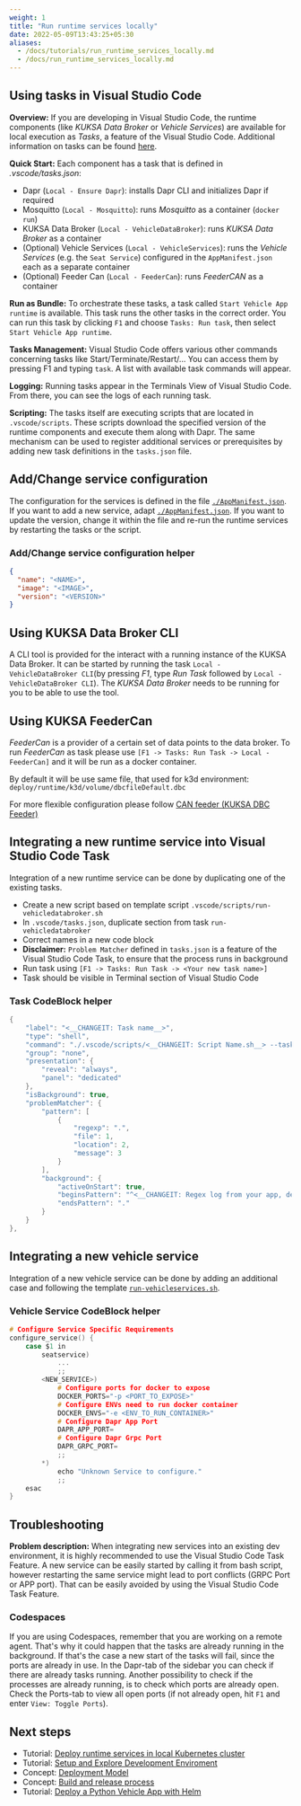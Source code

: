 ```yaml
---
weight: 1
title: "Run runtime services locally"
date: 2022-05-09T13:43:25+05:30
aliases:
  - /docs/tutorials/run_runtime_services_locally.md
  - /docs/run_runtime_services_locally.md
---
```


## Using tasks in Visual Studio Code

**Overview:** If you are developing in Visual Studio Code, the runtime components (like _KUKSA Data Broker_ or _Vehicle Services_) are available for local execution as _Tasks_, a feature of the Visual Studio Code. Additional information on tasks can be found [here](https://code.visualstudio.com/docs/editor/tasks).

**Quick Start:** Each component has a task that is defined in _.vscode/tasks.json_:

* Dapr (```Local - Ensure Dapr```): installs Dapr CLI and initializes Dapr if required
* Mosquitto (```Local - Mosquitto```): runs _Mosquitto_ as a container (```docker run```)
* KUKSA Data Broker (```Local - VehicleDataBroker```): runs _KUKSA Data Broker_ as a container
* (Optional) Vehicle Services (```Local - VehicleServices```): runs the _Vehicle Services_ (e.g. the `Seat Service`) configured in the `AppManifest.json` each as a separate container
* (Optional) Feeder Can (```Local - FeederCan```): runs _FeederCAN_ as a container

**Run as Bundle:** To orchestrate these tasks, a task called `Start Vehicle App runtime` is available. This task runs the other tasks in the correct order. You can run this task by clicking `F1` and choose `Tasks: Run task`, then select `Start Vehicle App runtime`.

**Tasks Management:** Visual Studio Code offers various other commands concerning tasks like Start/Terminate/Restart/... You can access them by pressing F1 and typing `task`. A list with available task commands will appear.

**Logging:** Running tasks appear in the Terminals View of Visual Studio Code. From there, you can see the logs of each running task.

**Scripting:** The tasks itself are executing scripts that are located in `.vscode/scripts`. These scripts download the specified version of the runtime components and execute them along with Dapr. The same mechanism can be used to register additional services or prerequisites by adding new task definitions in the `tasks.json` file.

## Add/Change service configuration

The configuration for the services is defined in the file [`./AppManifest.json`](https://github.com/eclipse-velocitas/vehicle-app-python-template/blob/main/AppManifest.json). If you want to add a new service, adapt [`./AppManifest.json`](https://github.com/eclipse-velocitas/vehicle-app-python-template/blob/main/AppManifest.json). If you want to update the version, change it within the file and re-run the runtime services by restarting the tasks or the script.


### Add/Change service configuration helper
```json
{
  "name": "<NAME>",
  "image": "<IMAGE>",
  "version": "<VERSION>"
}
```

## Using KUKSA Data Broker CLI

A CLI tool is provided for the interact with a running instance of the KUKSA Data Broker. It can be started by running the task `Local - VehicleDataBroker CLI`(by pressing _F1_, type _Run Task_ followed by `Local - VehicleDataBroker CLI`). The _KUKSA Data Broker_ needs to be running for you to be able to use the tool.

## Using KUKSA FeederCan

_FeederCan_ is a provider of a certain set of data points to the data broker.
To run _FeederCan_ as task please use `[F1 -> Tasks: Run Task -> Local - FeederCan]` and it will be run as a docker container.

By default it will be use same file, that used for k3d environment: ```deploy/runtime/k3d/volume/dbcfileDefault.dbc```

For more flexible configuration please follow [CAN feeder (KUKSA DBC Feeder)](https://github.com/eclipse/kuksa.val.feeders/tree/main/dbc2val)

## Integrating a new runtime service into Visual Studio Code Task

Integration of a new runtime service can be done by duplicating one of the existing tasks.

- Create a new script based on template script `.vscode/scripts/run-vehicledatabroker.sh`
- In `.vscode/tasks.json`, duplicate section from task `run-vehicledatabroker`
- Correct names in a new code block
- **Disclaimer:** `Problem Matcher` defined in `tasks.json` is a feature of the Visual Studio Code Task, to ensure that the process runs in background
- Run task using `[F1 -> Tasks: Run Task -> <Your new task name>]`
- Task should be visible in Terminal section of Visual Studio Code

### Task CodeBlock helper

```c
{
    "label": "<__CHANGEIT: Task name__>",
    "type": "shell",
    "command": "./.vscode/scripts/<__CHANGEIT: Script Name.sh__> --task",
    "group": "none",
    "presentation": {
        "reveal": "always",
        "panel": "dedicated"
    },
    "isBackground": true,
    "problemMatcher": {
        "pattern": [
            {
                "regexp": ".",
                "file": 1,
                "location": 2,
                "message": 3
            }
        ],
        "background": {
            "activeOnStart": true,
            "beginsPattern": "^<__CHANGEIT: Regex log from your app, decision to send process in background__>",
            "endsPattern": "."
        }
    }
},
```

## Integrating a new vehicle service

Integration of a new vehicle service can be done by adding an additional case and following the template [`run-vehicleservices.sh`](https://github.com/eclipse-velocitas/vehicle-app-python-template/blob/main/.vscode/scripts/runtime/local/run-vehicleservices.sh).
### Vehicle Service CodeBlock helper
```c
# Configure Service Specific Requirements
configure_service() {
    case $1 in
        seatservice)
            ...
            ;;
        <NEW_SERVICE>)
            # Configure ports for docker to expose
            DOCKER_PORTS="-p <PORT_TO_EXPOSE>"
            # Configure ENVs need to run docker container
            DOCKER_ENVS="-e <ENV_TO_RUN_CONTAINER>"
            # Configure Dapr App Port
            DAPR_APP_PORT=
            # Configure Dapr Grpc Port
            DAPR_GRPC_PORT=
            ;;
        *)
            echo "Unknown Service to configure."
            ;;
    esac
}      
```

## Troubleshooting

**Problem description:** When integrating new services into an existing dev environment, it is highly recommended to use the Visual Studio Code Task Feature.
A new service can be easily started by calling it from bash script, however restarting the same service might lead to port conflicts (GRPC Port or APP port). That can be easily avoided by using the Visual Studio Code Task Feature.

### Codespaces

If you are using Codespaces, remember that you are working on a remote agent. That's why it could happen that the tasks are already running in the background. If that's the case a new start of the tasks will fail, since the ports are already in use. In the Dapr-tab of the sidebar you can check if there are already tasks running. Another possibility to check if the processes are already running, is to check which ports are already open. Check the Ports-tab to view all open ports (if not already open, hit `F1` and enter `View: Toggle Ports`).

## Next steps

- Tutorial: [Deploy runtime services in local Kubernetes cluster](/docs/tutorials/run_runtime_services_kubernetes.md)
- Tutorial: [Setup and Explore Development Enviroment](/docs/tutorials/quickstart)
- Concept: [Deployment Model](/docs/about/deployment-model/)
- Concept: [Build and release process](/docs/about/deployment-model/vehicle_app_releases/)
- Tutorial: [Deploy a Python Vehicle App with Helm](/docs/tutorials/tutorial_how_to_deploy_a_vehicle_app_with_helm.md)
